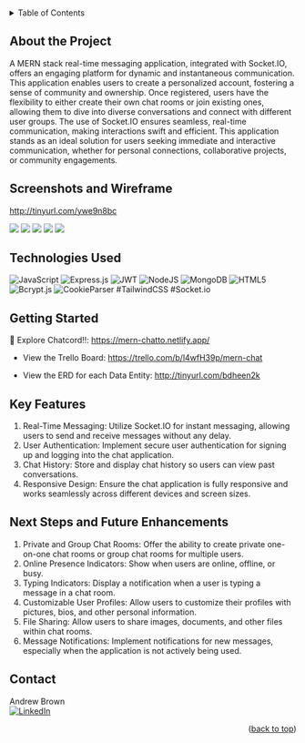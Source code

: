 <a name="readme-top"></a>

[contributors-shield]: https://img.shields.io/badge/contributors-_1-blue?style=for-the-badge
[contributors-url]: https://github.com/drewkybrown/MERN-CHAT-APP/graphs/contributors

<br />


<!-- TABLE OF CONTENTS -->
<details>
    <summary>Table of Contents</summary>
    <ul>
        <li><a href="#about-the-project">About The Project</a></li>
        <li><a href="#screenshots-and-wireframe">Screenshots and Wireframe</a></li>
        <li><a href="#technologies-used">Technologies Used</a></li>
        <li><a href="#getting-started">Getting Started</a></li>
        <li><a href="#key-features">Key Features</a></li>
        <li><a href="#next-steps-and-future-enhancements">Next Steps and Future Enhancements</a></li>
        <li><a href="#contact">Contact</a></li>
    </ul>
</details>

## About the Project
A MERN stack real-time messaging application, integrated with Socket.IO, offers an engaging platform for dynamic and instantaneous communication. This application enables users to create a personalized account, fostering a sense of community and ownership. Once registered, users have the flexibility to either create their own chat rooms or join existing ones, allowing them to dive into diverse conversations and connect with different user groups. The use of Socket.IO ensures seamless, real-time communication, making interactions swift and efficient. This application stands as an ideal solution for users seeking immediate and interactive communication, whether for personal connections, collaborative projects, or community engagements.

## Screenshots and Wireframe
http://tinyurl.com/ywe9n8bc

![](./screenshots/landing-page.png)
![](./screenshots/signup.png)
![](./screenshots/login.png)
![](./screenshots/home.png)
![](./screenshots/medical-records.png)


## Technologies Used
![JavaScript](https://img.shields.io/badge/javascript-%23323330.svg?style=for-the-badge&logo=javascript&logoColor=%23F7DF1E)
![Express.js](https://img.shields.io/badge/express.js-%23404d59.svg?style=for-the-badge&logo=express&logoColor=%2361DAFB)
![JWT](https://img.shields.io/badge/JWT-black?style=for-the-badge&logo=JSON%20web%20tokens)
![NodeJS](https://img.shields.io/badge/node.js-6DA55F?style=for-the-badge&logo=node.js&logoColor=white)
![MongoDB](https://img.shields.io/badge/MongoDB-%234ea94b.svg?style=for-the-badge&logo=mongodb&logoColor=white)
![HTML5](https://img.shields.io/badge/html5-%23E34F26.svg?style=for-the-badge&logo=html5&logoColor=white)
![Bcrypt.js](https://img.shields.io/badge/Bcrypt.js-darkred?style=for-the-badge)
![CookieParser](https://img.shields.io/badge/CookieParser-%20purple?style=for-the-badge)
#TailwindCSS
#Socket.io




## Getting Started
🚀 Explore Chatcord!!: https://mern-chatto.netlify.app/

* View the Trello Board: https://trello.com/b/l4wfH39p/mern-chat

* View the ERD for each Data Entity: http://tinyurl.com/bdheen2k


## Key Features
1. Real-Time Messaging: Utilize Socket.IO for instant messaging, allowing users to send and receive messages without any delay.
2. User Authentication: Implement secure user authentication for signing up and logging into the chat application.
3. Chat History: Store and display chat history so users can view past conversations.
4. Responsive Design: Ensure the chat application is fully responsive and works seamlessly across different devices and screen sizes.


## Next Steps and Future Enhancements
1. Private and Group Chat Rooms: Offer the ability to create private one-on-one chat rooms or group chat rooms for multiple users.
2. Online Presence Indicators: Show when users are online, offline, or busy.
3. Typing Indicators: Display a notification when a user is typing a message in a chat room.
4. Customizable User Profiles: Allow users to customize their profiles with pictures, bios, and other personal information.
5. File Sharing: Allow users to share images, documents, and other files within chat rooms.
6. Message Notifications: Implement notifications for new messages, especially when the application is not actively being used.

## Contact

Andrew Brown </br>
[![LinkedIn](https://img.shields.io/badge/linkedin-%230077B5.svg?style=for-the-badge&logo=linkedin&logoColor=white)](https://www.linkedin.com/in/brown-k-andrew/)

<p align="right">(<a href="#readme-top">back to top</a>)</p>
